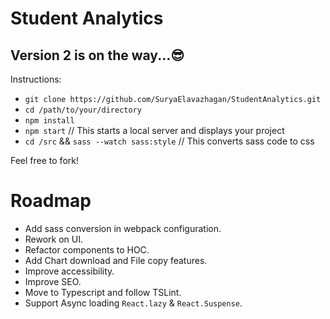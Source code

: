 # Student Analytics

## Version 2 is on the way...😎

Instructions:

- `git clone https://github.com/SuryaElavazhagan/StudentAnalytics.git`
- `cd /path/to/your/directory`
- `npm install`
- `npm start` // This starts a local server and displays your project
- `cd /src` && `sass --watch sass:style` // This converts sass code to css

Feel free to fork!

# Roadmap
- Add sass conversion in webpack configuration.
- Rework on UI.
- Refactor components to HOC.
- Add Chart download and File copy features.
- Improve accessibility.
- Improve SEO.
- Move to Typescript and follow TSLint.
- Support Async loading `React.lazy` & `React.Suspense`.
